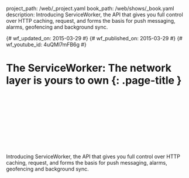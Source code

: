 project_path: /web/_project.yaml
book_path: /web/shows/_book.yaml
description: Introducing ServiceWorker, the API that gives you full control over HTTP caching, request, and forms the basis for push messaging, alarms, geofencing and background sync.

{# wf_updated_on: 2015-03-29 #}
{# wf_published_on: 2015-03-29 #}
{# wf_youtube_id: 4uQMl7mFB6g #}

# The ServiceWorker: The network layer is yours to own {: .page-title }


<div class="video-wrapper">
  <iframe class="devsite-embedded-youtube-video" data-video-id="4uQMl7mFB6g"
          data-autohide="1" data-showinfo="0" frameborder="0" allowfullscreen>
  </iframe>
</div>


Introducing ServiceWorker, the API that gives you full control over HTTP caching, request, and forms the basis for push messaging, alarms, geofencing and background sync.
